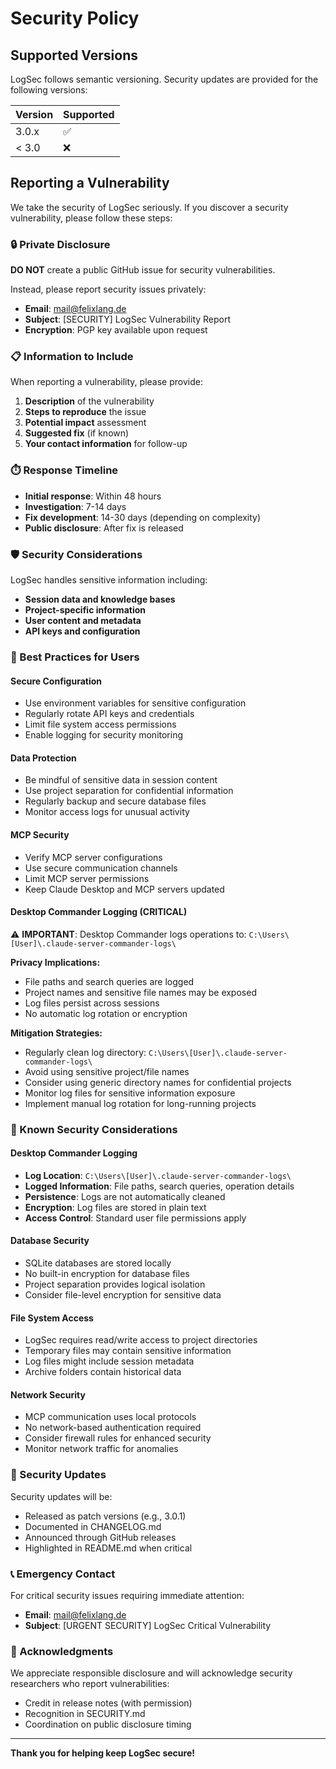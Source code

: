 # Security Policy

## Supported Versions

LogSec follows semantic versioning. Security updates are provided for the following versions:

| Version | Supported          |
| ------- | ------------------ |
| 3.0.x   | :white_check_mark: |
| < 3.0   | :x:                |

## Reporting a Vulnerability

We take the security of LogSec seriously. If you discover a security vulnerability, please follow these steps:

### 🔒 Private Disclosure

**DO NOT** create a public GitHub issue for security vulnerabilities.

Instead, please report security issues privately:

- **Email**: mail@felixlang.de
- **Subject**: [SECURITY] LogSec Vulnerability Report
- **Encryption**: PGP key available upon request

### 📋 Information to Include

When reporting a vulnerability, please provide:

1. **Description** of the vulnerability
2. **Steps to reproduce** the issue
3. **Potential impact** assessment
4. **Suggested fix** (if known)
5. **Your contact information** for follow-up

### ⏱️ Response Timeline

- **Initial response**: Within 48 hours
- **Investigation**: 7-14 days
- **Fix development**: 14-30 days (depending on complexity)
- **Public disclosure**: After fix is released

### 🛡️ Security Considerations

LogSec handles sensitive information including:

- **Session data and knowledge bases**
- **Project-specific information**
- **User content and metadata**
- **API keys and configuration**

### 🔐 Best Practices for Users

#### Secure Configuration
- Use environment variables for sensitive configuration
- Regularly rotate API keys and credentials
- Limit file system access permissions
- Enable logging for security monitoring

#### Data Protection
- Be mindful of sensitive data in session content
- Use project separation for confidential information
- Regularly backup and secure database files
- Monitor access logs for unusual activity

#### MCP Security
- Verify MCP server configurations
- Use secure communication channels
- Limit MCP server permissions
- Keep Claude Desktop and MCP servers updated

#### Desktop Commander Logging (CRITICAL)
⚠️ **IMPORTANT**: Desktop Commander logs operations to:
`C:\Users\[User]\.claude-server-commander-logs\`

**Privacy Implications:**
- File paths and search queries are logged
- Project names and sensitive file names may be exposed
- Log files persist across sessions
- No automatic log rotation or encryption

**Mitigation Strategies:**
- Regularly clean log directory: `C:\Users\[User]\.claude-server-commander-logs\`
- Avoid using sensitive project/file names
- Consider using generic directory names for confidential projects
- Monitor log files for sensitive information exposure
- Implement manual log rotation for long-running projects

### 🚨 Known Security Considerations

#### Desktop Commander Logging
- **Log Location**: `C:\Users\[User]\.claude-server-commander-logs\`
- **Logged Information**: File paths, search queries, operation details
- **Persistence**: Logs are not automatically cleaned
- **Encryption**: Log files are stored in plain text
- **Access Control**: Standard user file permissions apply

#### Database Security
- SQLite databases are stored locally
- No built-in encryption for database files
- Project separation provides logical isolation
- Consider file-level encryption for sensitive data

#### File System Access
- LogSec requires read/write access to project directories
- Temporary files may contain sensitive information
- Log files might include session metadata
- Archive folders contain historical data

#### Network Security
- MCP communication uses local protocols
- No network-based authentication required
- Consider firewall rules for enhanced security
- Monitor network traffic for anomalies

### 🔧 Security Updates

Security updates will be:
- Released as patch versions (e.g., 3.0.1)
- Documented in CHANGELOG.md
- Announced through GitHub releases
- Highlighted in README.md when critical

### 📞 Emergency Contact

For critical security issues requiring immediate attention:
- **Email**: mail@felixlang.de
- **Subject**: [URGENT SECURITY] LogSec Critical Vulnerability

### 🙏 Acknowledgments

We appreciate responsible disclosure and will acknowledge security researchers who report vulnerabilities:
- Credit in release notes (with permission)
- Recognition in SECURITY.md
- Coordination on public disclosure timing

---

**Thank you for helping keep LogSec secure!**
